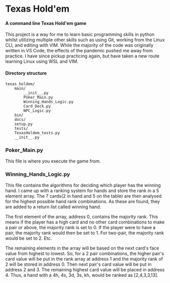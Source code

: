 # Texas Hold'em

#### A command line Texas Hold'em game
This project is a way for me to learn basic programming skills in python whilst utilizing multiple other skills such as using Git, working from the Linux CLI, and editing with VIM. While the majority of the code was originally written in VS Code, the effects of the pandemic pushed me away from practice. I have since pickup practicing again, but have taken a new route learning Linux using WSL and VIM.

#### Directory structure

```
texas_holdem/
    main/
		__init__.py
		Poker_Main.py
		Winning_Hands_Logic.py
		Card_Deck.py
		NPC_Logic.py
    bin/
    docs/
    setup.py
    tests/
	TexasHoldem_tests.py
	__init__.py
```

### Poker_Main.py
This file is where you execute the game from.

### Winning_Hands_Logic.py
This file contains the algorithms for deciding which player has the winning hand. I came up with a ranking system for hands and store the rank in a 5 element array. The 7 cards(2 in hand and 5 on the table) are then analysed for the highest possible hand rank combinations. As these are found, they are added to a return list called winning hand.

The first element of the array, address 0, contains the majority rank. This means if the player has a high card and no other card combinations to make a pair or above, the majority rank is set to 0. If the player were to have a pair, the majority rank would then be set to 1. For two-pair, the majority rank would be set to 2. Etc.

The remaining elements in the array will be based on the next card's face value from highest to lowest. So, for a 2 pair combinations, the higher pair's card value will be put in the rank array at address 1 and the majority rank of 2 will be stored in address 0. Then next pair's card value will be put in address 2 and 3. The remaining highest card value will be placed in address 4. Thus, a hand with a 4h, 4s, 3d, 3s, kh, would be ranked as [2,4,3,3,13].

